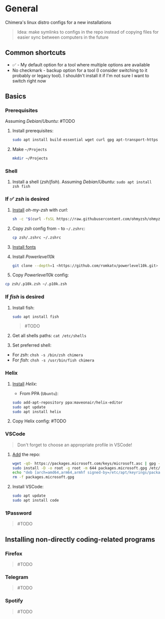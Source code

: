 # General

Chimera's linux distro configs for a new installations

> Idea: make symlinks to configs in the repo instead of copying files for easier sync between computers in the future

## Common shortcuts

* :white_check_mark: - My default option for a tool where multiple options are available
* No checkmark - backup option for a tool (I consider switching to it probably or legacy tool). I shouldn't install it if I'm not sure I want to switch right now

## Basics

### Prerequisites

Assuming *Debian*/*Ubuntu*: #TODO

1. Install prerequisites:

    ``` Bash
    sudo apt install build-essential wget curl gpg apt-transport-https git
    ```

1. Make `~/Projects`

    ``` Bash
    mkdir ~/Projects
    ```

### Shell

1. Install a shell (*zsh*/*fish*). Assuming *Debian*/*Ubuntu*:
```sudo apt install zsh fish```

### If :white_check_mark: *zsh* is desired

1. [Install](https://ohmyz.sh/#install) *oh-my-zsh* with *curl*:

    ``` Bash
    sh -c "$(curl -fsSL https://raw.githubusercontent.com/ohmyzsh/ohmyzsh/master/tools/install.sh)"
    ```

1. Copy *zsh* config from `~` to `~/.zshrc`:

    ``` Bash
    cp zsh/.zshrc ~/.zshrc
    ```

1. [Install fonts](https://github.com/romkatv/powerlevel10k#meslo-nerd-font-patched-for-powerlevel10k)
1. Install *Powerlevel10k*

    ``` Bash
    git clone --depth=1 <https://github.com/romkatv/powerlevel10k.git> "${ZSH_CUSTOM:-$HOME/.oh-my-zsh/custom}/themes/powerlevel10k"
    ```

1. Copy *Powerlevel10k* config:

``` Bash
cp zsh/.p10k.zsh ~/.p10k.zsh
```

### If *fish* is desired

1. Install fish:

    ``` Bash
    sudo apt install fish
    ```

    > #TODO
1. Get all shells paths:
```cat /etc/shells```

1. Set preferred shell:

* For *zsh*: `chsh -s /bin/zsh chimera`
* For *fish*: `chsh -s /usr/bin/fish chimera`

### Helix

1. [Install](https://docs.helix-editor.com/package-managers.html) *Helix*:

    * From PPA (`Ubuntu`):

    ``` Bash
    sudo add-apt-repository ppa:maveonair/helix-editor
    sudo apt update
    sudo apt install helix
    ```

1. Copy Helix config: #TODO

### VSCode

> Don't forget to choose an appropriate profile in VSCode!

1. [Add](https://code.visualstudio.com/docs/setup/linux#_install-vs-code-on-linux) the repo:

    ``` Bash
    wget -qO- https://packages.microsoft.com/keys/microsoft.asc | gpg --dearmor > packages.microsoft.gpg
    sudo install -D -o root -g root -m 644 packages.microsoft.gpg /etc/apt/keyrings/packages.microsoft.gpg
    echo "deb [arch=amd64,arm64,armhf signed-by=/etc/apt/keyrings/packages.microsoft.gpg] https://packages.microsoft.com/repos/code stable main" |sudo tee /etc/apt/sources.list.d/vscode.list > /dev/null
    rm -f packages.microsoft.gpg
    ```

1. Install VSCode:

    ``` Bash
    sudo apt update
    sudo apt install code
    ```

### 1Password

> #TODO

## Installing non-directly coding-related programs

### Firefox

> #TODO

### Telegram

> #TODO

### Spotify

> #TODO
